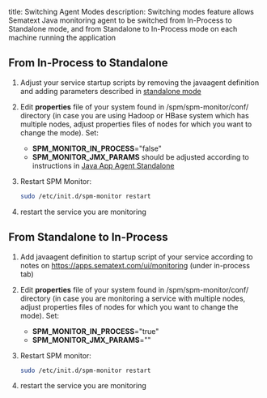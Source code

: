 title: Switching Agent Modes
description: Switching modes feature allows Sematext Java monitoring agent to be switched from In-Process to Standalone mode, and from Standalone to In-Process mode on each machine running the application

## From In-Process to Standalone

1. Adjust your service startup scripts by removing the javaagent
definition and adding parameters described in [standalone mode](spm-monitor-standalone)

2. Edit **properties** file of your system found in
/spm/spm-monitor/conf/ directory (in case you are using Hadoop or HBase
system which has multiple nodes, adjust properties files of nodes for
which you want to change the mode). Set:

    - **SPM\_MONITOR\_IN\_PROCESS**="false"
    - **SPM\_MONITOR\_JMX\_PARAMS** should be adjusted according to
      instructions in [Java App Agent Standalone](spm-monitor-standalone)

3.  Restart SPM Monitor:

    ``` bash
    sudo /etc/init.d/spm-monitor restart
    ```

4. restart the service you are monitoring


## From Standalone to In-Process

1. Add javaagent definition to startup script of your service according
to notes on <https://apps.sematext.com/ui/monitoring> (under
in-process tab)

2. Edit **properties** file of your system found in
/spm/spm-monitor/conf/ directory (in case you are monitoring a service
with multiple nodes, adjust properties files of nodes for which you
want to change the mode). Set:

    - **SPM\_MONITOR\_IN\_PROCESS**="true"
    - **SPM\_MONITOR\_JMX\_PARAMS**=""

3. Restart SPM monitor:

    ``` bash
    sudo /etc/init.d/spm-monitor restart
    ```

4. restart the service you are monitoring
